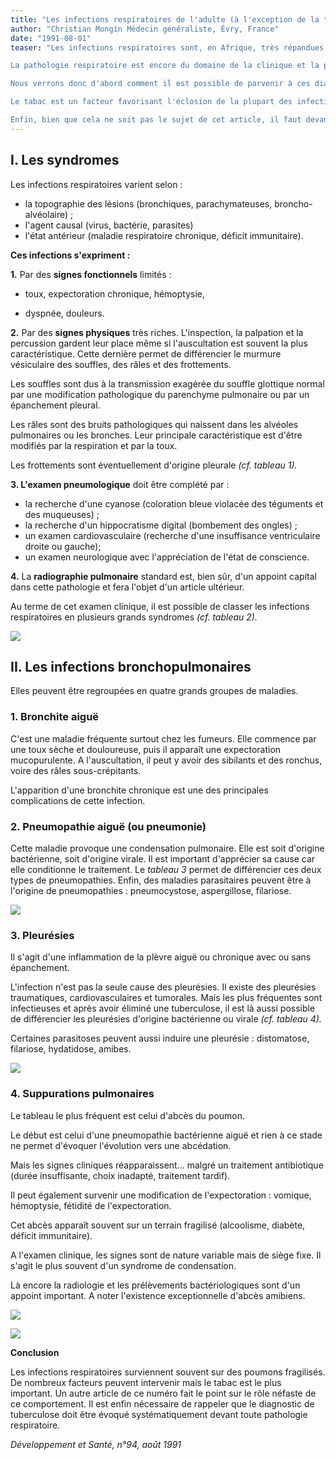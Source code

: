 ```yaml
---
title: "Les infections respiratoires de l'adulte (à l'exception de la tuberculose)"
author: "Christian Mongin Médecin généraliste, Évry, France"
date: "1991-08-01"
teaser: "Les infections respiratoires sont, en Afrique, très répandues. Leurs causes sont le plus souvent cosmopolites mais certaines d'entre-elles sont plus spécifiques (mycoses, parasitoses), d'autres prennent une importance de plus en plus grande avec l'extension du SIDA (tuberculose, pneumocystose).

La pathologie respiratoire est encore du domaine de la clinique et la plupart des diagnostics peuvent être faits sans avoir recours à des investigations sophistiquées.

Nous verrons donc d'abord comment il est possible de parvenir à ces diagnostics avant d'élaborer quelques maladies plus spécifiques en milieu tropical. La thérapeutique est également intéressante car elle est souvent efficace.

Le tabac est un facteur favorisant l'éclosion de la plupart des infections respiratoires.

Enfin, bien que cela ne soit pas le sujet de cet article, il faut devant tout signe pulmonaire penser à la tuberculose."
---
```


## **I. Les syndromes**

Les infections respiratoires varient selon :

*   la topographie des lésions (bronchiques, parachymateuses, broncho-alvéolaire) ;
*   l'agent causal (virus, bactérie, parasites)
*   l'état antérieur (maladie respiratoire chronique, déficit immunitaire).

**Ces infections s'expriment :**

**1.** Par des **signes fonctionnels** limités :

- toux, expectoration chronique, hémoptysie,

- dyspnée, douleurs.

**2.** Par des **signes physiques** très riches. L'inspection, la palpation et la percussion gardent leur place même si l'auscultation est souvent la plus caractéristique. Cette dernière permet de différencier le murmure vésiculaire des souffles, des râles et des frottements.

Les souffles sont dus à la transmission exagérée du souffle glottique normal par une modification pathologique du parenchyme pulmonaire ou par un épanchement pleural.

Les râles sont des bruits pathologiques qui naissent dans les alvéoles pulmonaires ou les bronches. Leur principale caractéristique est d'être modifiés par la respiration et par la toux.

Les frottements sont éventuellement d'origine pleurale _(cf. tableau 1)._

**3. L'examen pneumologique** doit être complété par :

*   la recherche d'une cyanose (coloration bleue violacée des téguments et des muqueuses) ;
*   la recherche d'un hippocratisme digital (bombement des ongles) ;
*   un examen cardiovasculaire (recherche d'une insuffisance ventriculaire droite ou gauche);
*   un examen neurologique avec l'appréciation de l'état de conscience.

**4.** La **radiographie pulmonaire** standard est, bien sûr, d'un appoint capital dans cette pathologie et fera l'objet d'un article ultérieur.

Au terme de cet examen clinique, il est possible de classer les infections respiratoires en plusieurs grands syndromes _(cf. tableau 2)._

![](i479-1.jpg)


## **II. Les infections bronchopulmonaires**

Elles peuvent être regroupées en quatre grands groupes de maladies.

### **1. Bronchite aiguë**

C'est une maladie fréquente surtout chez les fumeurs. Elle commence par une toux sèche et douloureuse, puis il apparaît une expectoration mucopurulente. A l'auscultation, il peut y avoir des sibilants et des ronchus, voire des râles sous-crépitants.

L'apparition d'une bronchite chronique est une des principales complications de cette infection.

### **2. Pneumopathie aiguë** **(ou pneumonie)**

Cette maladie provoque une condensation pulmonaire. Elle est soit d'origine bactérienne, soit d'origine virale. Il est important d'apprécier sa cause car elle conditionne le traitement. Le _tableau 3_ permet de différencier ces deux types de pneumopathies. Enfin, des maladies parasitaires peuvent être à l'origine de pneumopathies : pneumocystose, aspergillose, filariose.

![](i479-2.jpg)


### **3. Pleurésies**

Il s'agit d'une inflammation de la plèvre aiguë ou chronique avec ou sans épanchement.

L'infection n'est pas la seule cause des pleurésies. Il existe des pleurésies traumatiques, cardiovasculaires et tumorales. Mais les plus fréquentes sont infectieuses et après avoir éliminé une tuberculose, il est là aussi possible de différencier les pleurésies d'origine bactérienne ou virale _(cf. tableau 4)._

Certaines parasitoses peuvent aussi induire une pleurésie : distomatose, filariose, hydatidose, amibes.

![](i479-3.jpg)


### **4. Suppurations pulmonaires**

Le tableau le plus fréquent est celui d'abcès du poumon.

Le début est celui d'une pneumopathie bactérienne aiguë et rien à ce stade ne permet d'évoquer l'évolution vers une abcédation.

Mais les signes cliniques réapparaissent... malgré un traitement antibiotique (durée insuffisante, choix inadapté, traitement tardif).

Il peut également survenir une modification de l'expectoration : vomique, hémoptysie, fétidité de l'expectoration.

Cet abcès apparaît souvent sur un terrain fragilisé (alcoolisme, diabète, déficit immunitaire).

A l'examen clinique, les signes sont de nature variable mais de siège fixe. Il s'agit le plus souvent d'un syndrome de condensation.

Là encore la radiologie et les prélèvements bactériologiques sont d'un appoint important. A noter l'existence exceptionnelle d'abcès amibiens.

![](i479-4.jpg)


![](i479-5.jpg)


**Conclusion**

Les infections respiratoires surviennent souvent sur des poumons fragilisés. De nombreux facteurs peuvent intervenir mais le tabac est le plus important. Un autre article de ce numéro fait le point sur le rôle néfaste de ce comportement. Il est enfin nécessaire de rappeler que le diagnostic de tuberculose doit être évoqué systématiquement devant toute pathologie respiratoire.

_Développement et Santé, n°94, août 1991_